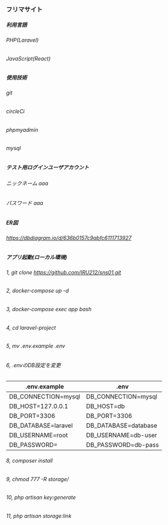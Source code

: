 ### フリマサイト

##### 利用言語

###### PHP(Laravel)
###### JavaScript(React)

##### 使用技術

###### git
###### circleCi
###### phpmyadmin
###### mysql

##### テスト用ログインユーザアカウント

###### ニックネーム aaa
###### パスワード aaa

##### ER図
###### https://dbdiagram.io/d/636b0157c9abfc6111713927

##### アプリ起動(ローカル環境)

###### 1,  git clone https://github.com/IRU212/sns01.git
###### 2,  docker-compose up -d
###### 3,  docker-compose exec app bash
###### 4,  cd laravel-project
###### 5,  mv .env.example .env
###### 6,  .envのDB設定を変更
| .env.example | .env |
| --- | --- |
| DB_CONNECTION=mysql | DB_CONNECTION=mysql |
| DB_HOST=127.0.0.1 | DB_HOST=db |
| DB_PORT=3306 | DB_PORT=3306 |
| DB_DATABASE=laravel | DB_DATABASE=database |
| DB_USERNAME=root | DB_USERNAME=db-user |
| DB_PASSWORD= | DB_PASSWORD=db-pass |
###### 8,  composer install
###### 9,  chmod 777 -R storage/
###### 10, php artisan key:generate
###### 11, php artisan storage:link